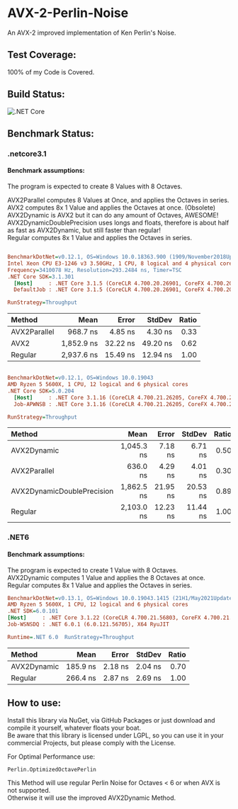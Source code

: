 # AVX-2-Perlin-Noise
An AVX-2 improved implementation of Ken Perlin's Noise.

## Test Coverage:
100% of my Code is Covered.

## Build Status:
![.NET Core](https://github.com/bartimaeusnek/AVX-2-Perlin-Noise/workflows/.NET%20Core/badge.svg)

## Benchmark Status:
### .netcore3.1

#### Benchmark assumptions:

The program is expected to create 8 Values with 8 Octaves.

AVX2Parallel computes 8 Values at Once, and applies the Octaves in series.  
AVX2 computes 8x 1 Value and applies the Octaves at once. (Obsolete)  
AVX2Dynamic is AVX2 but it can do any amount of Octaves, AWESOME!  
AVX2DynamicDoublePrecision uses longs and floats, therefore is about half as fast as AVX2Dynamic,
but still faster than regular!  
Regular computes 8x 1 Value and applies the Octaves in series.


``` ini

BenchmarkDotNet=v0.12.1, OS=Windows 10.0.18363.900 (1909/November2018Update/19H2)
Intel Xeon CPU E3-1246 v3 3.50GHz, 1 CPU, 8 logical and 4 physical cores
Frequency=3410078 Hz, Resolution=293.2484 ns, Timer=TSC
.NET Core SDK=3.1.301
  [Host]     : .NET Core 3.1.5 (CoreCLR 4.700.20.26901, CoreFX 4.700.20.27001), X64 RyuJIT
  DefaultJob : .NET Core 3.1.5 (CoreCLR 4.700.20.26901, CoreFX 4.700.20.27001), X64 RyuJIT

RunStrategy=Throughput  

```

| Method        |       Mean |    Error |   StdDev | Ratio |
|:--------------|-----------:|---------:|---------:|------:|
| AVX2Parallel  |   968.7 ns |  4.85 ns |  4.30 ns |  0.33 |
| AVX2          | 1,852.9 ns | 32.22 ns | 49.20 ns |  0.62 |
| Regular       | 2,937.6 ns | 15.49 ns | 12.94 ns |  1.00 |

``` ini

BenchmarkDotNet=v0.12.1, OS=Windows 10.0.19043
AMD Ryzen 5 5600X, 1 CPU, 12 logical and 6 physical cores
.NET Core SDK=5.0.204
  [Host]     : .NET Core 3.1.16 (CoreCLR 4.700.21.26205, CoreFX 4.700.21.26205), X64 RyuJIT
  Job-APWNSB : .NET Core 3.1.16 (CoreCLR 4.700.21.26205, CoreFX 4.700.21.26205), X64 RyuJIT

RunStrategy=Throughput  

```
| Method                      |       Mean |    Error |   StdDev | Ratio |
|:----------------------------|-----------:|---------:|---------:|------:|
| AVX2Dynamic                 | 1,045.3 ns |  7.18 ns |  6.71 ns |  0.50 |
| AVX2Parallel                |   636.0 ns |  4.29 ns |  4.01 ns |  0.30 |
| AVX2DynamicDoublePrecision  | 1,862.5 ns | 21.95 ns | 20.53 ns |  0.89 |
| Regular                     | 2,103.0 ns | 12.23 ns | 11.44 ns |  1.00 |



### .NET6
#### Benchmark assumptions:
The program is expected to create 1 Value with 8 Octaves.  
AVX2Dynamic computes 1 Value and applies the 8 Octaves at once.  
Regular computes 8x 1 Value and applies the Octaves in series.

``` ini
BenchmarkDotNet=v0.13.1, OS=Windows 10.0.19043.1415 (21H1/May2021Update)
AMD Ryzen 5 5600X, 1 CPU, 12 logical and 6 physical cores
.NET SDK=6.0.101
[Host]     : .NET Core 3.1.22 (CoreCLR 4.700.21.56803, CoreFX 4.700.21.57101), X64 RyuJIT
Job-WSNSDQ : .NET 6.0.1 (6.0.121.56705), X64 RyuJIT

Runtime=.NET 6.0  RunStrategy=Throughput

```
| Method       |      Mean |   Error |  StdDev | Ratio |
|:-------------|----------:|--------:|--------:|------:|
| AVX2Dynamic  |  185.9 ns | 2.18 ns | 2.04 ns |  0.70 |
| Regular      |  266.4 ns | 2.87 ns | 2.69 ns |  1.00 |


## How to use:

Install this library via NuGet, via GitHub Packages or just download and compile it yourself, whatever floats your boat.  
Be aware that this library is licensed under LGPL, so you can use it in your commercial Projects, but please comply with the License.  

For Optimal Performance use:

``Perlin.OptimizedOctavePerlin``

This Method will use regular Perlin Noise for Octaves < 6 or when AVX is not supported.  
Otherwise it will use the improved AVX2Dynamic Method.  